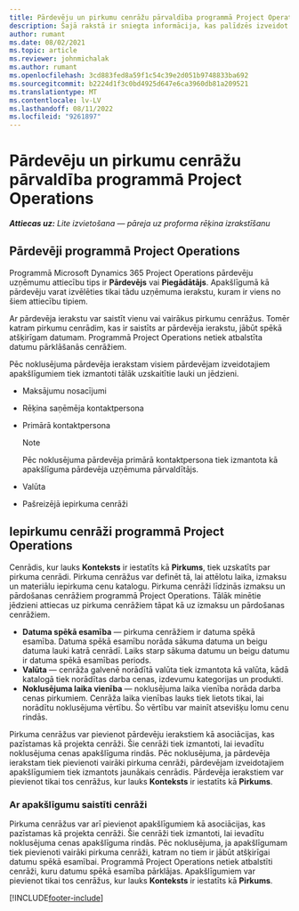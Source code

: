 ```yaml
---
title: Pārdevēju un pirkumu cenrāžu pārvaldība programmā Project Operations
description: Šajā rakstā ir sniegta informācija, kas palīdzēs izveidot un uzturēt pārdevēju datus un pirkumu cenrāžus apakšlīgumu slēgšanai.
author: rumant
ms.date: 08/02/2021
ms.topic: article
ms.reviewer: johnmichalak
ms.author: rumant
ms.openlocfilehash: 3cd883fed8a59f1c54c39e2d051b9748833ba692
ms.sourcegitcommit: b2224d1f3c0bd4925d647e6ca3960db81a209521
ms.translationtype: MT
ms.contentlocale: lv-LV
ms.lasthandoff: 08/11/2022
ms.locfileid: "9261897"
---
```

# <a name="vendor-and-purchase-price-list-management-in-project-operations"></a>Pārdevēju un pirkumu cenrāžu pārvaldība programmā Project Operations


_**Attiecas uz:** Lite izvietošana — pāreja uz proforma rēķina izrakstīšanu_

## <a name="vendors-in-project-operations"></a>Pārdevēji programmā Project Operations

Programmā Microsoft Dynamics 365 Project Operations pārdevēju uzņēmumu attiecību tips ir **Pārdevējs** vai **Piegādātājs**. Apakšlīgumā kā pārdevēju varat izvēlēties tikai tādu uzņēmuma ierakstu, kuram ir viens no šiem attiecību tipiem.

Ar pārdevēja ierakstu var saistīt vienu vai vairākus pirkumu cenrāžus. Tomēr katram pirkumu cenrādim, kas ir saistīts ar pārdevēja ierakstu, jābūt spēkā atšķirīgam datumam. Programmā Project Operations netiek atbalstīta datumu pārklāšanās cenrāžiem.

Pēc noklusējuma pārdevēja ierakstam visiem pārdevējam izveidotajiem apakšlīgumiem tiek izmantoti tālāk uzskaitītie lauki un jēdzieni.

- Maksājumu nosacījumi
- Rēķina saņēmēja kontaktpersona
- Primārā kontaktpersona

    > [!NOTE]
    > Pēc noklusējuma pārdevēja primārā kontaktpersona tiek izmantota kā apakšlīguma pārdevēja uzņēmuma pārvaldītājs.

- Valūta
- Pašreizējā iepirkuma cenrāži

## <a name="purchase-price-lists-in-project-operations"></a>Iepirkumu cenrāži programmā Project Operations

Cenrādis, kur lauks **Konteksts** ir iestatīts kā **Pirkums**, tiek uzskatīts par pirkuma cenrādi. Pirkuma cenrāžus var definēt tā, lai attēlotu laika, izmaksu un materiālu iepirkuma cenu katalogu. Pirkuma cenrāži līdzinās izmaksu un pārdošanas cenrāžiem programmā Project Operations. Tālāk minētie jēdzieni attiecas uz pirkuma cenrāžiem tāpat kā uz izmaksu un pārdošanas cenrāžiem.

- **Datuma spēkā esamība** — pirkuma cenrāžiem ir datuma spēkā esamība. Datuma spēkā esamību norāda sākuma datuma un beigu datuma lauki katrā cenrādī. Laiks starp sākuma datumu un beigu datumu ir datuma spēkā esamības periods.
- **Valūta** — cenrāža galvenē norādītā valūta tiek izmantota kā valūta, kādā katalogā tiek norādītas darba cenas, izdevumu kategorijas un produkti.
- **Noklusējuma laika vienība** — noklusējuma laika vienība norāda darba cenas pirkumiem. Cenrāža laika vienības lauks tiek lietots tikai, lai norādītu noklusējuma vērtību. Šo vērtību var mainīt atsevišķu lomu cenu rindās.

Pirkuma cenrāžus var pievienot pārdevēju ierakstiem kā asociācijas, kas pazīstamas kā projekta cenrāži. Šie cenrāži tiek izmantoti, lai ievadītu noklusējuma cenas apakšlīguma rindās. Pēc noklusējuma, ja pārdevēja ierakstam tiek pievienoti vairāki pirkuma cenrāži, pārdevējam izveidotajiem apakšlīgumiem tiek izmantots jaunākais cenrādis. Pārdevēja ierakstiem var pievienot tikai tos cenrāžus, kur lauks **Konteksts** ir iestatīts kā **Pirkums**.

### <a name="subcontract-specific-purchase-price-lists"></a>Ar apakšlīgumu saistīti cenrāži

Pirkuma cenrāžus var arī pievienot apakšlīgumiem kā asociācijas, kas pazīstamas kā projekta cenrāži. Šie cenrāži tiek izmantoti, lai ievadītu noklusējuma cenas apakšlīguma rindās. Pēc noklusējuma, ja apakšlīgumam tiek pievienoti vairāki pirkuma cenrāži, katram no tiem ir jābūt atšķirīgai datumu spēkā esamībai. Programmā Project Operations netiek atbalstīti cenrāži, kuru datumu spēkā esamība pārklājas. Apakšlīgumiem var pievienot tikai tos cenrāžus, kur lauks **Konteksts** ir iestatīts kā **Pirkums**.

[!INCLUDE[footer-include](../../includes/footer-banner.md)]

